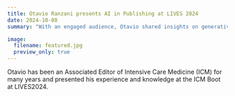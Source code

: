 ```yaml
---
title: Otavio Ranzani presents AI in Publishing at LIVES 2024
date: 2024-10-08
summary: "With an engaged audience, Otavio shared insights on generative AI and publishing during LIVES2024."

image:
  filename: featured.jpg
  preview_only: true
---
```


<!--more-->

Otavio has been an Associated Editor of Intensive Care Medicine (ICM) for many years and presented his experience and knowledge at the ICM Boot at LIVES2024.